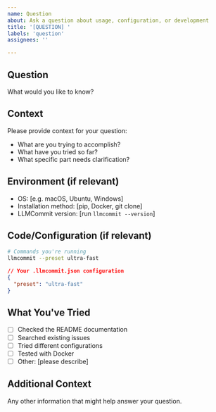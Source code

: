 ```yaml
---
name: Question
about: Ask a question about usage, configuration, or development
title: '[QUESTION] '
labels: 'question'
assignees: ''

---
```


## Question
What would you like to know?

## Context
Please provide context for your question:
- What are you trying to accomplish?
- What have you tried so far?
- What specific part needs clarification?

## Environment (if relevant)
- OS: [e.g. macOS, Ubuntu, Windows]
- Installation method: [pip, Docker, git clone]
- LLMCommit version: [run `llmcommit --version`]

## Code/Configuration (if relevant)
```bash
# Commands you're running
llmcommit --preset ultra-fast
```

```json
// Your .llmcommit.json configuration
{
  "preset": "ultra-fast"
}
```

## What You've Tried
- [ ] Checked the README documentation
- [ ] Searched existing issues
- [ ] Tried different configurations
- [ ] Tested with Docker
- [ ] Other: [please describe]

## Additional Context
Any other information that might help answer your question.